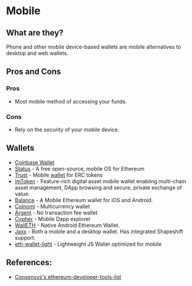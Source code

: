 # Mobile

## What are they?

Phone and other mobile device-based wallets are mobile alternatives to desktop and web wallets.

## Pros and Cons

### Pros

* Most mobile method of accessing your funds.

### Cons

* Rely on the security of your mobile device.

## Wallets

* [Coinbase Wallet](https://wallet.coinbase.com/)
* [Status](https://github.com/status-im/status-react) - A free open-source, mobile OS for Ethereum
* [Trust](https://github.com/TrustWallet/trust-wallet-ios) - Mobile [wallet](https://trustwalletapp.com/) for ERC tokens
* [imToken](https://token.im/) - Feature-rich digital asset mobile wallet enabling multi-chain asset management, DApp browsing and secure, private exchange of value.
* [Balance](https://balance.io/) - A Mobile Ethereum wallet for iOS and Android.
* [Coinomi](https://www.coinomi.com/en/) - Multicurrency wallet
* [Argent](https://www.argent.xyz/) - No transaction fee wallet
* [Cypher](https://www.cipherbrowser.com/) - Mobile Dapp explorer
* [WallETH](https://walleth.org) - Native Android Ethereum Wallet.
* [Jaxx](https://jaxx.io) - Both a mobile and a desktop wallet. Has integrated Shapeshift support.
* [eth-wallet-light](https://github.com/NoahHydro/eth-wallet-light) - Lightweight JS Wallet optimized for mobile

## References:

* [Consensys's ethereum-developer-tools-list](https://github.com/ConsenSys/ethereum-developer-tools-list/blob/master/EcosystemResources.md)

